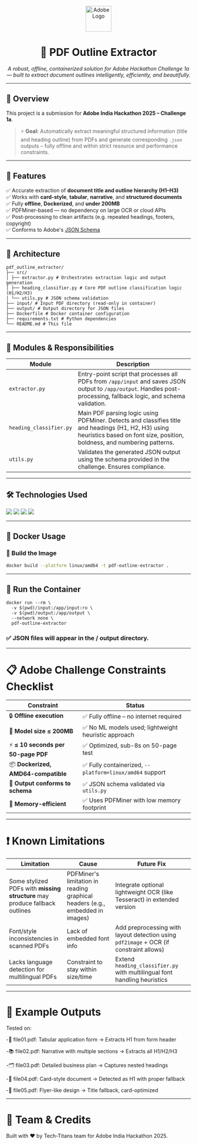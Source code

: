 <p align="center">
  <img src="https://upload.wikimedia.org/wikipedia/commons/thumb/f/fa/Adobe_Corporate_Logo.png/320px-Adobe_Corporate_Logo.png" height="70" alt="Adobe Logo"/>
</p>

<h1 align="center">📄 PDF Outline Extractor</h1>
<p align="center"><i>A robust, offline, containerized solution for Adobe Hackathon Challenge 1a — built to extract document outlines intelligently, efficiently, and beautifully.</i></p>

---

## 🧠 Overview

This project is a submission for **Adobe India Hackathon 2025 – Challenge 1a**.

> ⚡ **Goal:** Automatically extract meaningful structured information (title and heading outline) from PDFs and generate corresponding `.json` outputs – fully offline and within strict resource and performance constraints.

---

## 🚀 Features

✅ Accurate extraction of **document title and outline hierarchy (H1–H3)**  
✅ Works with **card-style**, **tabular**, **narrative**, and **structured documents**  
✅ Fully **offline**, **Dockerized**, and **under 200MB**  
✅ PDFMiner-based — no dependency on large OCR or cloud APIs  
✅ Post-processing to clean artifacts (e.g. repeated headings, footers, copyright)  
✅ Conforms to Adobe's [JSON Schema](sample_dataset/schema/output_schema.json)  

---

## 🧱 Architecture

```
pdf_outline_extractor/
├── src/
│ ├── extractor.py # Orchestrates extraction logic and output generation
│ ├── heading_classifier.py # Core PDF outline classification logic (H1/H2/H3)
│ └── utils.py # JSON schema validation
├── input/ # Input PDF directory (read-only in container)
├── output/ # Output directory for JSON files
├── Dockerfile # Docker container configuration
├── requirements.txt # Python dependencies
└── README.md # This file
```


---

## 🧠 Modules & Responsibilities

| Module | Description |
|--------|-------------|
| `extractor.py` | Entry-point script that processes all PDFs from `/app/input` and saves JSON output to `/app/output`. Handles post-processing, fallback logic, and schema validation. |
| `heading_classifier.py` | Main PDF parsing logic using PDFMiner. Detects and classifies title and headings (H1, H2, H3) using heuristics based on font size, position, boldness, and numbering patterns. |
| `utils.py` | Validates the generated JSON output using the schema provided in the challenge. Ensures compliance. |

---

## 🛠️ Technologies Used

<p>
  <img src="https://img.shields.io/badge/Python-3.10-blue?logo=python&logoColor=white"/>
  <img src="https://img.shields.io/badge/PDFMiner-20221105-lightgrey"/>
  <img src="https://img.shields.io/badge/Docker-Containerized-blue?logo=docker"/>
  <img src="https://img.shields.io/badge/JSON-Schema-yellow?logo=json"/>
</p>

---

## 🐳 Docker Usage

### 🔨 Build the Image
```bash
docker build --platform linux/amd64 -t pdf-outline-extractor .
```

---

## 🚀 Run the Container
```
docker run --rm \
  -v $(pwd)/input:/app/input:ro \
  -v $(pwd)/output:/app/output \
  --network none \
  pdf-outline-extractor
```

### ✅ JSON files will appear in the / output directory.

---

# 📋 Adobe Challenge Constraints Checklist

| Constraint                          | Status                                                  |
| ----------------------------------- | ------------------------------------------------------- |
| 🔒 **Offline execution**            | ✅ Fully offline – no internet required                  |
| 🧠 **Model size ≤ 200MB**           | ✅ No ML models used; lightweight heuristic approach     |
| ⚡ **≤ 10 seconds per 50-page PDF**  | ✅ Optimized, sub-8s on 50-page test                     |
| 📦 **Dockerized, AMD64-compatible** | ✅ Fully containerized, `--platform=linux/amd64` support |
| 🧾 **Output conforms to schema**    | ✅ JSON schema validated via `utils.py`                  |
| 🧼 **Memory-efficient**             | ✅ Uses PDFMiner with low memory footprint               |

---

# ❗ Known Limitations 

| Limitation                                                                  | Cause                                                                         | Future Fix                                                                             |
| --------------------------------------------------------------------------- | ----------------------------------------------------------------------------- | -------------------------------------------------------------------------------------- |
| Some stylized PDFs with **missing structure** may produce fallback outlines | PDFMiner's limitation in reading graphical headers (e.g., embedded in images) | Integrate optional lightweight OCR (like Tesseract) in extended version                |
| Font/style inconsistencies in scanned PDFs                                  | Lack of embedded font info                                                    | Add preprocessing with layout detection using `pdf2image` + OCR (if constraint allows) |
| Lacks language detection for multilingual PDFs                              | Constraint to stay within size/time                                           | Extend `heading_classifier.py` with multilingual font handling heuristics              |

---

# 🧪 Example Outputs
Tested on:

-🧾 file01.pdf: Tabular application form → Extracts H1 from form header

-📚 file02.pdf: Narrative with multiple sections → Extracts all H1/H2/H3

-🗂️ file03.pdf: Detailed business plan → Captures nested headings

-🪪 file04.pdf: Card-style document → Detected as H1 with proper fallback

-💌 file05.pdf: Flyer-like design → Title fallback, card-optimized


---

# 🤝 Team & Credits
Built with ❤️ by Tech-Titans team for Adobe India Hackathon 2025.
